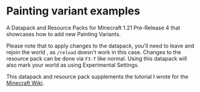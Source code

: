 # Painting variant examples
A Datapack and Resource Packs for Minecraft 1.21 Pre-Release 4 that showcases how to add new Painting Variants.

Please note that to apply changes to the datapack, you'll need to leave and rejoin the world , as `/reload` doesn't work in this case. Changes to the resource pack can be done via `F3-T` like normal. Using this datapack will also mark your world as using Experimental Settings.

This datapack and resource pack supplements the tutorial I wrote for the [Minecraft Wiki](https://minecraft.wiki/w/Tutorials/Adding_custom_paintings).